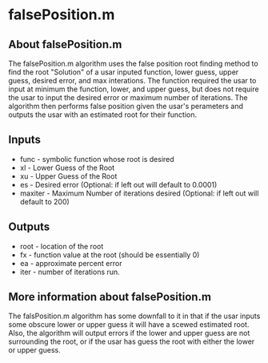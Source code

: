 # falsePosition.m
## About falsePosition.m
The falsePosition.m algorithm uses the false position root finding method to find the root "Solution" of a usar inputed function, lower guess, upper guess, desired error, and max interations. The function required the usar to input at minimum the function, lower, and upper guess, but does not require the usar to input the desired error or maximum number of iterations. The algorithm then performs false position given the usar's perameters and outputs the usar with an estimated root for their function.
## Inputs
* func - symbolic function whose root is desired
* xl - Lower Guess of the Root
* xu - Upper Guess of the Root
* es - Desired error (Optional: if left out will default to 0.0001)
* maxiter - Maximum Number of iterations desired (Optional: if left out will default to 200)
## Outputs
* root - location of the root
* fx - function value at the root (should be essentially 0)
* ea - approximate percent error
* iter - number of iterations run.
## More information about falsePosition.m
The falsPosition.m algorithm has some downfall to it in that if the usar inputs some obscure lower or upper guess it will have a scewed estimated root. Also, the algorithm will output errors if the lower and upper guess are not surrounding the root, or if the usar has guess the root with either the lower or upper guess.
